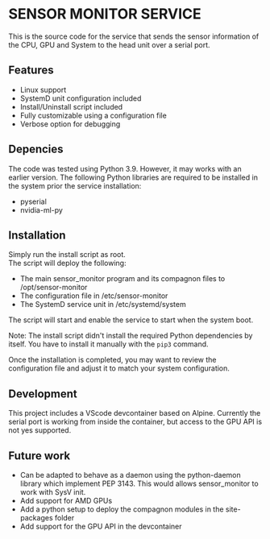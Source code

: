 # SENSOR MONITOR SERVICE
This is the source code for the service that sends the sensor information
of the CPU, GPU and System to the head unit over a serial port.

## Features
- Linux support
- SystemD unit configuration included
- Install/Uninstall script included
- Fully customizable using a configuration file
- Verbose option for debugging

## Depencies
The code was tested using Python 3.9. However, it may works with an earlier version.
The following Python libraries are required to be installed in the system prior the service installation:
- pyserial
- nvidia-ml-py

## Installation
Simply run the install script as root.  
The script will deploy the following:
- The main sensor_monitor program and its compagnon files to /opt/sensor-monitor
- The configuration file in /etc/sensor-monitor
- The SystemD service unit in /etc/systemd/system  

The script will start and enable the service to start when the system boot.

Note: The install script didn't install the required Python dependencies by itself. You have to install it manually with the `pip3` command.  

Once the installation is completed, you may want to review the configuration file and adjust it to match your system configuration.

## Development
This project includes a VScode devcontainer based on Alpine. Currently the serial port is working from inside the container, but access to the GPU API is not yes supported.

## Future work
- Can be adapted to behave as a daemon using the python-daemon library which implement PEP 3143. This would allows sensor_monitor to work with SysV init.
- Add support for AMD GPUs
- Add a python setup to deploy the compagnon modules in the site-packages folder
- Add support for the GPU API in the devcontainer
